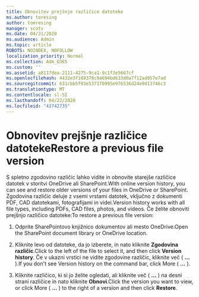 ```yaml
---
title: Obnovitev prejšnje različice datoteke
ms.author: toresing
author: tomresing
manager: scotv
ms.date: 04/21/2020
ms.audience: Admin
ms.topic: article
ROBOTS: NOINDEX, NOFOLLOW
localization_priority: Normal
ms.collection: Adm_O365
ms.custom: ''
ms.assetid: a8117dea-2111-4275-9ca1-9c1f3e5667cf
ms.openlocfilehash: 4432e3f169378c9a694bd633d0a7f12ad057e7ad
ms.sourcegitcommit: 631cbb5f03e5371f0995e976536d24e9d13746c3
ms.translationtype: MT
ms.contentlocale: sl-SI
ms.lasthandoff: 04/22/2020
ms.locfileid: "43742735"
---
```

# <a name="restore-a-previous-file-version"></a><span data-ttu-id="697ba-102">Obnovitev prejšnje različice datoteke</span><span class="sxs-lookup"><span data-stu-id="697ba-102">Restore a previous file version</span></span>

<span data-ttu-id="697ba-103">S spletno zgodovino različic lahko vidite in obnovite starejše različice datotek v storitvi OneDrive ali SharePoint.</span><span class="sxs-lookup"><span data-stu-id="697ba-103">With online version history, you can see and restore older versions of your files in OneDrive or SharePoint.</span></span> <span data-ttu-id="697ba-104">Zgodovina različic deluje z vsemi vrstami datotek, vključno z dokumenti PDF, CAD datotekami, fotografijami in videi.</span><span class="sxs-lookup"><span data-stu-id="697ba-104">Version history works with all file types, including PDFs, CAD files, photos, and videos.</span></span> <span data-ttu-id="697ba-105">Če želite obnoviti prejšnjo različico datoteke:</span><span class="sxs-lookup"><span data-stu-id="697ba-105">To restore a previous file version:</span></span>
  
1. <span data-ttu-id="697ba-106">Odprite SharePointovo knjižnico dokumentov ali mesto OneDrive.</span><span class="sxs-lookup"><span data-stu-id="697ba-106">Open the SharePoint document library or OneDrive location.</span></span>
    
2. <span data-ttu-id="697ba-107">Kliknite levo od datoteke, da jo izberete, in nato kliknite **Zgodovina različic**.</span><span class="sxs-lookup"><span data-stu-id="697ba-107">Click to the left of the file to select it, and then click **Version history**.</span></span> <span data-ttu-id="697ba-108">Če v ukazni vrstici ne vidite zgodovine različic, kliknite več ( **...** ).</span><span class="sxs-lookup"><span data-stu-id="697ba-108">If you don't see Version history on the command bar, click More ( **...** ).</span></span> 
    
3. <span data-ttu-id="697ba-109">Kliknite različico, ki si jo želite ogledati, ali kliknite več ( **...** ) na desni strani različice in nato kliknite **Obnovi**.</span><span class="sxs-lookup"><span data-stu-id="697ba-109">Click the version you want to view, or click More ( **...** ) to the right of a version and then click **Restore**.</span></span>
    

